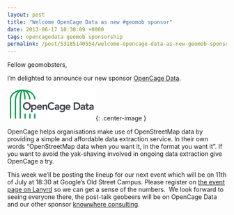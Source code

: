 ```yaml
--- 
layout: post
title: "Welcome OpenCage Data as new #geomob sponsor"
date: 2013-06-17 10:30:09 +0000
tags: opencagedata geomob sponsorship
permalink: /post/53185140554/welcome-opencage-data-as-new-geomob-sponsor
---
```

Fellow geomobsters,

I’m delighted to announce our new sponsor [OpenCage Data](http://www.opencagedata.com).

[![](/images/tumblr_inline_moj66mKlKF1qz4rgp.png)](http://www.opencagedata.com){: .center-image }

OpenCage helps organisations make use of OpenStreetMap data by providing a simple and affordable data extraction service. In their own words “<span>OpenStreetMap data </span><span>when you want it, in the format you want it”. If you want to avoid the yak-shaving involved in ongoing data extraction give OpenCage a try.</span>

This week we’ll be posting the lineup for our next event which will be on 11th of July at 18:30 at Google’s Old Street Campus. Please register on [the event page on Lanyrd](http://lanyrd.com/2013/geomob-july/) so we can get a sense of the numbers.  We look forward to seeing everyone there, the post-talk geobeers will be on OpenCage Data and our other sponsor [knowwhere consulting](http://knowwhereconsulting.co.uk/).